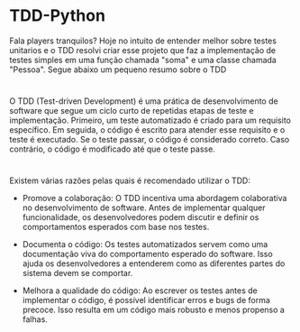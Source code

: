# TDD-Python

Fala players tranquilos? Hoje no intuito de entender melhor sobre testes unitarios e o TDD resolvi criar esse projeto que faz a implementação de testes simples em uma função chamada "soma" e uma classe chamada "Pessoa". Segue abaixo um pequeno resumo sobre o TDD 
#
O TDD (Test-driven Development) é uma prática de desenvolvimento de software que segue um ciclo curto de repetidas etapas de teste e implementação. Primeiro, um teste automatizado é criado para um requisito específico. Em seguida, o código é escrito para atender esse requisito e o teste é executado. Se o teste passar, o código é considerado correto. Caso contrário, o código é modificado até que o teste passe.
#
Existem várias razões pelas quais é recomendado utilizar o TDD:

- Promove a colaboração: O TDD incentiva uma abordagem colaborativa no desenvolvimento de software. Antes de implementar qualquer funcionalidade, os desenvolvedores podem discutir e definir os comportamentos esperados com base nos testes.

- Documenta o código: Os testes automatizados servem como uma documentação viva do comportamento esperado do software. Isso ajuda os desenvolvedores a entenderem como as diferentes partes do sistema devem se comportar.

- Melhora a qualidade do código: Ao escrever os testes antes de implementar o código, é possível identificar erros e bugs de forma precoce. Isso resulta em um código mais robusto e menos propenso a falhas.

#
